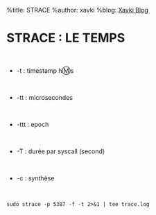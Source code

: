 %title: STRACE
%author: xavki
%blog: [Xavki Blog](https://xavki.blog)


# STRACE : LE TEMPS


<br>

* -t : timestamp h:m:s

<br>

* -tt : microsecondes

<br>

* -ttt : epoch

<br>

* -T : durée par syscall (second)

<br>

* -c : synthèse

<br>

```
sudo strace -p 5387 -f -t 2>&1 | tee trace.log
```
